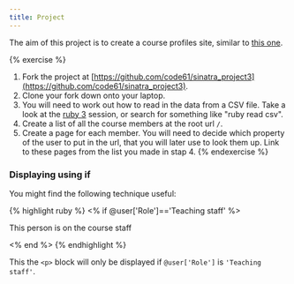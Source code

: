 ```yaml
---
title: Project
---
```


The aim of this project is to create a course profiles site, similar to [this one](http://cfg-profiles.herokuapp.com/).

{% exercise %}
1. Fork the project at [https://github.com/code61/sinatra_project3](https://github.com/code61/sinatra_project3).
2. Clone your fork down onto your laptop.
3. You will need to work out how to read in the data from a CSV file. Take a look at the [ruby 3](/ruby3) session, or search for something like "ruby read csv".
4. Create a list of all the course members at the root url `/`.
5. Create a page for each member. You will need to decide which property of the user to put in the url, that you will later use to look them up. Link to these pages from the list you made in stap 4.
{% endexercise %}

### Displaying using if

You might find the following technique useful:

{% highlight ruby %}
<% if @user['Role']=='Teaching staff' %>
    <p>This person is on the course staff</p>
<% end %>
{% endhighlight %}

This the `<p>` block will only be displayed if `@user['Role']` is `'Teaching staff'`.